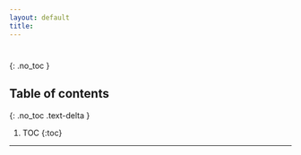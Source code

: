 ```yaml
---
layout: default
title:
---
```

# 
{: .no_toc }

## Table of contents
{: .no_toc .text-delta }

1. TOC
{:toc}

---